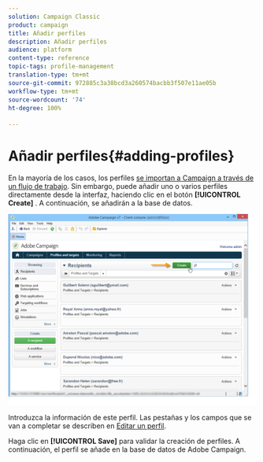 ```yaml
---
solution: Campaign Classic
product: campaign
title: Añadir perfiles
description: Añadir perfiles
audience: platform
content-type: reference
topic-tags: profile-management
translation-type: tm+mt
source-git-commit: 972885c3a38bcd3a260574bacbb3f507e11ae05b
workflow-type: tm+mt
source-wordcount: '74'
ht-degree: 100%

---
```



# Añadir perfiles{#adding-profiles}

En la mayoría de los casos, los perfiles [se importan a Campaign a través de un flujo de trabajo](../../workflow/using/importing-data.md). Sin embargo, puede añadir uno o varios perfiles directamente desde la interfaz, haciendo clic en el botón **[!UICONTROL Create]** . A continuación, se añadirán a la base de datos.

![](assets/s_ncs_user_profile_add.png)

Introduzca la información de este perfil. Las pestañas y los campos que se van a completar se describen en [Editar un perfil](../../platform/using/editing-a-profile.md).

Haga clic en **[!UICONTROL Save]** para validar la creación de perfiles. A continuación, el perfil se añade en la base de datos de Adobe Campaign.
